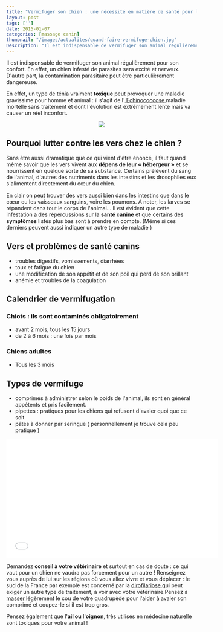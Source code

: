 ```yaml
---
title: "Vermifuger son chien : une nécessité en matière de santé pour lui et pour les autres."
layout: post
tags: ['']
date: 2015-01-07
categories: [massage canin]
thumbnail: "/images/actualites/quand-faire-vermifuge-chien.jpg"
Description: "Il est indispensable de vermifuger son animal régulièrement pour son confort. En effet, un chien infesté de parasites sera excité et nerveux. D'autre part, la contamination parasitaire peut être aprticlièrement dangeruses pour homme et animal."
---
```



Il est indispensable de vermifuger son animal régulièrement pour son confort. En effet, un chien infesté de parasites sera excité et nerveux. D'autre part, la contamination parasitaire peut être particulièrement dangereuse.


En effet, un type de ténia vraiment **toxique** peut provoquer une maladie gravissime pour homme et animal : il s'agit de l'<a href=" http://conseils-veto.com/echinococcose-danger-et-prevention-homme-chien-et-chat/" target="_blank" > Echinococcose </a> maladie mortelle sans traitement et dont l'évolution est extrêmement lente mais va causer un réel inconfort.

<p align="center"><img src= "/images/actualites/quand-faire-vermifuge-chien.jpg"></p>

## Pourquoi lutter contre les vers chez le chien ? ##
Sans être aussi dramatique que ce qui vient d'être énoncé, il faut quand même savoir que les vers vivent aux **dépens de leur « hébergeur »** et se nourrissent en quelque sorte de sa substance. Certains prélèvent du sang de l'animal, d'autres des nutriments dans les intestins et les drosophiles eux s'alimentent directement du cœur du chien.

En clair on peut trouver des vers aussi bien dans les intestins que dans le cœur ou les vaisseaux sanguins, voire les poumons. A noter, les larves se répandent dans tout le corps de l'animal...
Il est évident que cette infestation a des répercussions sur la **santé canine** et que certains des **symptômes** listés plus bas sont à prendre en compte. (Même si ces derniers peuvent aussi indiquer un autre type de maladie )


## Vers et problèmes de santé canins ##
<ul>
<li> troubles digestifs, vomissements, diarrhées </li>
<li> toux et fatigue du chien </li>
<li> une modification de son appétit et de son poil qui perd de son brillant </li>
<li> anémie et troubles de la coagulation </li>
</ul>


## Calendrier de vermifugation ##
### Chiots : ils sont contaminés obligatoirement ###
<ul>
<li> avant 2 mois, tous les 15 jours </li>
<li> de 2 à 6 mois : une fois par mois </li>
</ul>

### Chiens adultes ###
<ul>
<li> Tous les 3 mois </li>
</ul>

## Types de vermifuge ##
<ul>
<li> comprimés à administrer selon le poids de l'animal, ils sont en général appétents et pris facilement. </li>
<li> pipettes : pratiques pour les chiens qui refusent d'avaler quoi que ce soit </li>
<li> pâtes à donner par seringue ( personnellement je trouve cela peu pratique ) </li>
</ul>

<p align="center"><iframe width="560" height="315" src="//www.youtube.com/embed/Aj-uDSUQ22E" frameborder="0" allowfullscreen></iframe></p>

Demandez **conseil à votre vétérinaire** et surtout en cas de doute : ce qui vaut pour un chien ne vaudra pas forcement pour un autre ! Renseignez vous auprès de lui sur les régions où vous allez vivre et vous déplacer : le sud de la France par exemple est concerné par la <a href=" http://www.wanimo.com/veterinaire/parasites-et-maladies-parasitaires-chez-le-chien/dirofilariose-canine.html/" target ="_blank" > dirofilariose </a> qui peut exiger un autre type de traitement, à voir avec votre vétérinaire.Pensez à <a href =" http://localhost:1313/pages/massage/" target ="_blank" > masser </a>  légèrement le cou de votre quadrupède pour l'aider à avaler son comprimé et coupez-le si il est trop gros.

Pensez également que l'**ail ou l'oignon**, très utilisés en médecine naturelle sont toxiques pour votre animal !

